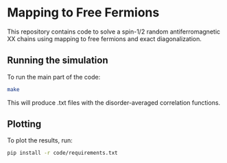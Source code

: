 # Mapping to Free Fermions
This repository contains code to solve a spin-1/2 random antiferromagnetic XX chains using mapping to free fermions and exact diagonalization.

## Running the simulation

To run the main part of the code:

```bash
make
```
This will produce .txt files with the disorder-averaged correlation functions.

## Plotting

To plot the results, run:

```bash
pip install -r code/requirements.txt
```

